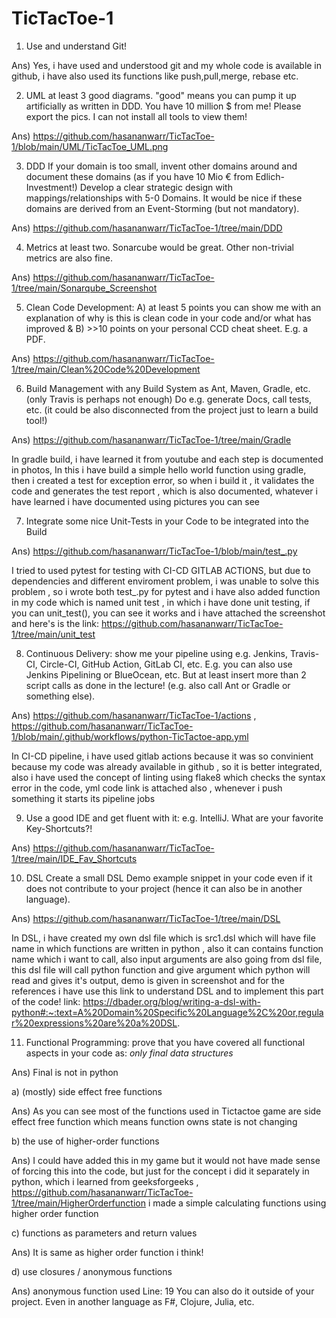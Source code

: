 # TicTacToe-1
1) Use and understand Git!

Ans) Yes, i have used and understood git and my whole code is available in github, i have also used its functions like push,pull,merge, rebase etc.

2) UML at least 3 good diagrams. "good" means you can pump it up artificially as written in DDD. You have 10 million $ from me! Please export the pics. I can not install all tools to view them!

Ans) https://github.com/hasananwarr/TicTacToe-1/blob/main/UML/TicTacToe_UML.png

3) DDD If your domain is too small, invent other domains around and document these domains (as if you have 10 Mio € from Edlich-Investment!) Develop a clear strategic design with mappings/relationships with 5-0 Domains. It would be nice if these domains are derived from an Event-Storming (but not mandatory). 

Ans) https://github.com/hasananwarr/TicTacToe-1/tree/main/DDD

4) Metrics at least two. Sonarcube would be great. Other non-trivial metrics are also fine.

Ans) https://github.com/hasananwarr/TicTacToe-1/tree/main/Sonarqube_Screenshot

5) Clean Code Development: A) at least 5 points you can show me with an explanation of why is this is clean code in your code and/or what has improved & B) >>10 points on your personal CCD cheat sheet. E.g. a PDF.

Ans) https://github.com/hasananwarr/TicTacToe-1/tree/main/Clean%20Code%20Development

6) Build Management with any Build System as Ant, Maven, Gradle, etc. (only Travis is perhaps not enough) Do e.g. generate Docs, call tests, etc. (it could be also disconnected from the project just to learn a build tool!)

Ans) https://github.com/hasananwarr/TicTacToe-1/tree/main/Gradle

In gradle build, i have learned it from youtube and each step is documented in photos, In this i have build a simple hello world function using gradle, then i created a test for exception error, so when i build it , it validates the code and generates the test report , which is also documented, whatever i have learned i have documented using pictures you can see

7) Integrate some nice Unit-Tests in your Code to be integrated into the Build

Ans) https://github.com/hasananwarr/TicTacToe-1/blob/main/test_.py

I tried to used pytest for testing with CI-CD GITLAB ACTIONS, but due to dependencies and different enviroment problem, i was unable to solve this problem , so i wrote both test_.py for pytest and i have also added function in my code which is named unit test , in which i have done unit testing, if you can unit_test(), you can see it works and i have attached the screenshot and here's is the link: https://github.com/hasananwarr/TicTacToe-1/tree/main/unit_test

8) Continuous Delivery: show me your pipeline using e.g. Jenkins, Travis-CI, Circle-CI, GitHub Action, GitLab CI, etc. E.g. you can also use Jenkins Pipelining or BlueOcean, etc. But at least insert more than 2 script calls as done in the lecture! (e.g. also call Ant or Gradle or something else).

Ans) https://github.com/hasananwarr/TicTacToe-1/actions ,
https://github.com/hasananwarr/TicTacToe-1/blob/main/.github/workflows/python-TicTactoe-app.yml

In CI-CD pipeline, i have used gitlab actions because it was so convinient because my code was already available in github , so it is better integrated, also i have used the concept of linting using flake8 which checks the syntax error in the code, yml code link is attached also , whenever i push something it starts its pipeline jobs

9) Use a good IDE and get fluent with it: e.g. IntelliJ. What are your favorite Key-Shortcuts?!

Ans) https://github.com/hasananwarr/TicTacToe-1/tree/main/IDE_Fav_Shortcuts

10) DSL Create a small DSL Demo example snippet in your code even if it does not contribute to your project (hence it can also be in another language).

Ans) https://github.com/hasananwarr/TicTacToe-1/tree/main/DSL

In DSL, i have created my own dsl file which is src1.dsl which will have file name in  which functions are written in python , also it can contains function name which i want to call, also input arguments are also going from dsl file, this dsl file will call python function and give argument which python will read and gives it's output, demo is given in screenshot and for the references i have use this link to understand DSL and to implement this part of the code! link: https://dbader.org/blog/writing-a-dsl-with-python#:~:text=A%20Domain%20Specific%20Language%2C%20or,regular%20expressions%20are%20a%20DSL.

11) Functional Programming: prove that you have covered all functional aspects in your code as:
*only final data structures*

Ans) Final is not in python

a) (mostly) side effect free functions

Ans) As you can see most of the functions used in Tictactoe game are side effect free function which means function owns state is not changing

b) the use of higher-order functions

Ans) I could have added this in my game but it would not have made sense of forcing this into the code, but just for the concept i did it separately in python, which i learned from geeksforgeeks , https://github.com/hasananwarr/TicTacToe-1/tree/main/HigherOrderfunction i made a simple calculating functions using higher order function

c) functions as parameters and return values

Ans) It is same as higher order function i think!

d) use closures / anonymous functions

Ans) anonymous function used Line: 19
You can also do it outside of your project. Even in another language as F#, Clojure, Julia, etc. 
